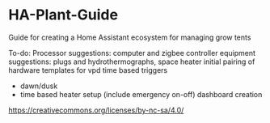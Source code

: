 # HA-Plant-Guide
Guide for creating a Home Assistant ecosystem for managing grow tents

To-do:
Processor suggestions: computer and zigbee controller
equipment suggestions: plugs and hydrothermographs, space heater
initial pairing of hardware
templates for vpd
time based triggers
 - dawn/dusk
 - time based
heater setup (include emergency on-off)
dashboard creation

https://creativecommons.org/licenses/by-nc-sa/4.0/
